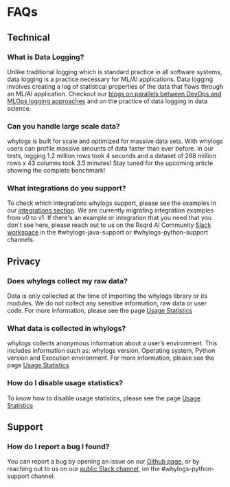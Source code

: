 # FAQs

## Technical

### What is Data Logging?

Unlike traditional logging which is standard practice in all software systems, data logging is a practice necessary for ML/AI applications. Data logging involves creating a log of statistical properties of the data that flows through an ML/AI application. Checkout our [blogs on parallels between DevOps and MLOps logging approaches](https://medium.com/whylabs/whylogs-embrace-data-logging-a9449cd121d) and on the practice of data logging in data science.


### Can you handle large scale data?

whylogs is built for scale and optimized for massive data sets. With whylogs users can profile massive amounts of data faster than ever before. In our tests, logging 1.2 million rows took 4 seconds and a dataset of 288 million rows x 43 columns took 3.5 minutes! Stay tuned for the upcoming article showing the complete benchmark!

### What integrations do you support?

To check which integrations whylogs support, please see the examples in our [integrations section](../examples). We are currently migrating integration examples from v0 to v1. If there's an example or integration that you need that you don't see here, please reach out to us on the Rsqrd AI Community [Slack workspace](http://www.bit.ly/rsqrd-slack) in the #whylogs-java-support or #whylogs-python-support channels.


## Privacy

### Does whylogs collect my raw data?

Data is only collected at the time of importing the whylogs library or its modules. We do not collect any sensitive information, raw data or user code. For more information, please see the page [Usage Statistics](usage_statistics.rst)

### What data is collected in whylogs?

whylogs collects anonymous information about a user’s environment. This includes information such as: whylogs version, Operating system, Python version and Execution environment. For more information, please see the page [Usage Statistics](usage_statistics.rst)

### How do I disable usage statistics?

To know how to disable usage statistics, please see the page [Usage Statistics](usage_statistics.rst)

## Support

### How do I report a bug I found?

You can report a bug by opening an issue on our [Github page](https://github.com/whylabs/whylogs/issues), or by reaching out to us on our [public Slack channel](https://communityinviter.com/apps/whylabs-community/rsqrd-ai-community), on the #whylogs-python-support channel.
